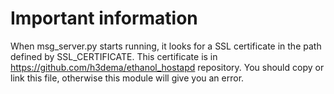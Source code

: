 # Important information #

When msg_server.py starts running, it looks for a SSL certificate in the path defined by SSL_CERTIFICATE. This certificate is in https://github.com/h3dema/ethanol_hostapd repository. You should copy or link this file, otherwise this module will give you an error.